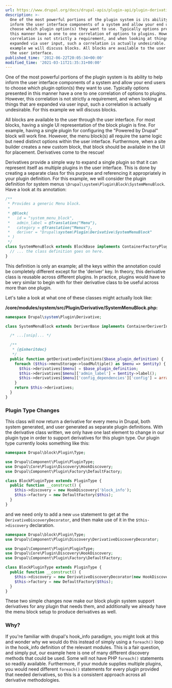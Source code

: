 ```yaml
---
url: https://www.drupal.org/docs/drupal-apis/plugin-api/plugin-derivatives
description: >-
  One of the most powerful portions of the plugin system is its ability to help
  inform the user interface components of a system and allow your end users to
  choose which plugin option(s) they want to use. Typically options presented in
  this manner have a one to one correlation of options to plugins. However, this
  correlation is not strictly a requirement, and when looking at things that are
  expanded via user input, such a correlation is actually undesirable. For this
  example we will discuss blocks. All blocks are available to the user through
  the user interface.
published_time: '2012-06-22T20:05:34+00:00'
modified_time: '2021-03-11T21:35:31+00:00'
---
```

One of the most powerful portions of the plugin system is its ability to help inform the user interface components of a system and allow your end users to choose which plugin option(s) they want to use. Typically options presented in this manner have a one to one correlation of options to plugins. However, this correlation is not strictly a requirement, and when looking at things that are expanded via user input, such a correlation is actually undesirable. For this example we will discuss blocks.

All blocks are available to the user through the user interface. For most blocks, having a single UI representation of the block plugin is fine. For example, having a single plugin for configuring the "Powered by Drupal" block will work fine. However, the menu block(s) all require the same logic but need distinct options within the user interface. Furthermore, when a site builder creates a new custom block, that block should be available in the UI for placement. Derivatives come to the rescue!

Derivatives provide a simple way to expand a single plugin so that it can represent itself as multiple plugins in the user interface. This is done by creating a separate class for this purpose and referencing it appropriately in your plugin definition. For this example, we will consider the plugin definition for system menus `\Drupal\system\Plugin\Block\SystemMenuBlock`. Have a look at its annotation:

```php
/**
 * Provides a generic Menu block.
 *
 * @Block(
 *   id = "system_menu_block",
 *   admin_label = @Translation("Menu"),
 *   category = @Translation("Menus"),
 *   deriver = "Drupal\system\Plugin\Derivative\SystemMenuBlock"
 * )
 */
class SystemMenuBlock extends BlockBase implements ContainerFactoryPluginInterface {
  // ... the class definition goes on here.
}

```

This definition is only an example; all the keys within the annotation could be completely different except for the 'deriver' key. In theory, this derivative class is reusable across different plugins. In practice, plugins would have to be very similar to begin with for their derivative class to be useful across more than one plugin.

Let's take a look at what one of these classes might actually look like:

**/core/modules/system/src/Plugin/Derivative/SystemMenuBlock.php:**

```php
namespace Drupal\system\Plugin\Derivative;

class SystemMenuBlock extends DeriverBase implements ContainerDeriverInterface {

  /* ...[snip]... */

  /**
   * {@inheritdoc}
   */
  public function getDerivativeDefinitions($base_plugin_definition) {
    foreach ($this->menuStorage->loadMultiple() as $menu => $entity) {
      $this->derivatives[$menu] = $base_plugin_definition;
      $this->derivatives[$menu]['admin_label'] = $entity->label();
      $this->derivatives[$menu]['config_dependencies']['config'] = array($entity->getConfigDependencyName());
    }
    return $this->derivatives;
  }
}


```

### Plugin Type Changes

This class will now return a derivative for every menu in Drupal, both system generated, and user generated as separate plugin definitions. With the derivative class written, we only have one last element to change in our plugin type in order to support derivatives for this plugin type. Our plugin type currently looks something like this:

```php
namespace Drupal\block\Plugin\Type;

use Drupal\Component\Plugin\PluginType;
use Drupal\Core\Plugin\Discovery\HookDiscovery;
use Drupal\Component\Plugin\Factory\DefaultFactory;

class BlockPluginType extends PluginType {
  public function __construct() {
    $this->discovery = new HookDiscovery('block_info');
    $this->factory = new DefaultFactory($this);
  }
}


```

and we need only to add a new `use` statement to get at the `DerivativeDiscoveryDecorator`, and then make use of it in the `$this->discovery` declaration.

```php
namespace Drupal\block\Plugin\Type;
use Drupal\Component\Plugin\Discovery\DerivativeDiscoveryDecorator;

use Drupal\Component\Plugin\PluginType;
use Drupal\Core\Plugin\Discovery\HookDiscovery;
use Drupal\Component\Plugin\Factory\DefaultFactory;

class BlockPluginType extends PluginType {
  public function __construct() {
    $this->discovery = new DerivativeDiscoveryDecorator(new HookDiscovery('block_info'));
    $this->factory = new DefaultFactory($this);
  }
}


```

These two simple changes now make our block plugin system support derivatives for any plugin that needs them, and additionally we already have the menu block setup to produce derivatives as well.

### Why?

If you're familiar with drupal's hook\_info paradigm, you might look at this and wonder why we would do this instead of simply using a `foreach()` loop in the hook\_info definition of the relevant modules. This is a fair question, and simply put, our example here is one of many different discovery methods that could be used. Some will not have PHP `foreach()` statements so readily available. Furthermore, if your module supplies multiple plugins, you would need different `foreach()` statements for every plugin provided that needed derivatives, so this is a consistent approach across all derivative methodologies.